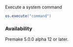 Execute a system command

```lua
os.execute("command")
```

### Availability ###

Premake 5.0.0 alpha 12 or later.

